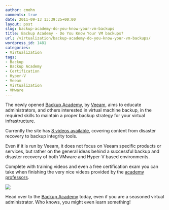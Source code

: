 ```yaml
---
author: cmohn
comments: true
date: 2011-09-13 13:39:25+00:00
layout: post
slug: backup-academy-do-you-know-your-vm-backups
title: Backup Academy - Do You Know Your VM backups?
url: /virtualization/backup-academy-do-you-know-your-vm-backups/
wordpress_id: 1481
categories:
- Virtualization
tags:
- Backup
- Backup Academy
- Certification
- Hyper-V
- Veeam
- Virtualization
- VMware
---
```


The newly opened [Backup Academy](http://www.backupacademy.com/), by [Veeam](http://veeam.com), aims to educate administrators, and others interested in virtual machine backup, in the required skills to maintain a proper backup strategy for your virtual infrastructure.

Currently the site has [8 videos available](http://www.backupacademy.com/training-videos.html), covering content from disaster recovery to backup integrity tools.

Even if it is run by Veeam, it does not focus on Veeam specific products or services, but rather on the general ideas behind a successful backup and disaster recovery of both VMware and Hyper-V based environments.

Complete with training videos and even a free certification exam you can take when finishing the very nice videos provided by the [academy professors](http://www.backupacademy.com/professors.html).

[![](http://vninja.net/wordpress/wp-content/uploads/2011/09/snippet_ba_white.png)](http://www.backupacademy.com/)

Head over to the [Backup Academy](http://www.backupacademy.com/) today, even if you are a seasoned virtual administrator. Who knows, you might even learn something!

